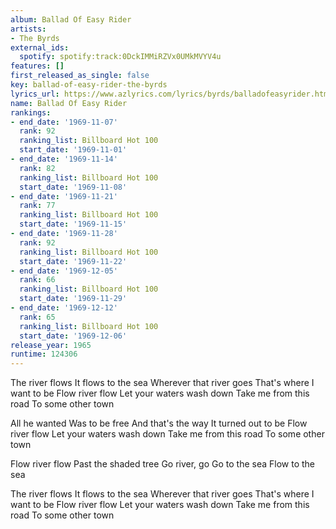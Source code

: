 ```yaml
---
album: Ballad Of Easy Rider
artists:
- The Byrds
external_ids:
  spotify: spotify:track:0DckIMMiRZVx0UMkMVYV4u
features: []
first_released_as_single: false
key: ballad-of-easy-rider-the-byrds
lyrics_url: https://www.azlyrics.com/lyrics/byrds/balladofeasyrider.html
name: Ballad Of Easy Rider
rankings:
- end_date: '1969-11-07'
  rank: 92
  ranking_list: Billboard Hot 100
  start_date: '1969-11-01'
- end_date: '1969-11-14'
  rank: 82
  ranking_list: Billboard Hot 100
  start_date: '1969-11-08'
- end_date: '1969-11-21'
  rank: 77
  ranking_list: Billboard Hot 100
  start_date: '1969-11-15'
- end_date: '1969-11-28'
  rank: 92
  ranking_list: Billboard Hot 100
  start_date: '1969-11-22'
- end_date: '1969-12-05'
  rank: 66
  ranking_list: Billboard Hot 100
  start_date: '1969-11-29'
- end_date: '1969-12-12'
  rank: 65
  ranking_list: Billboard Hot 100
  start_date: '1969-12-06'
release_year: 1965
runtime: 124306
---
```

The river flows
It flows to the sea
Wherever that river goes
That's where I want to be
Flow river flow
Let your waters wash down
Take me from this road
To some other town

All he wanted
Was to be free
And that's the way
It turned out to be
Flow river flow
Let your waters wash down
Take me from this road
To some other town

Flow river flow
Past the shaded tree
Go river, go
Go to the sea
Flow to the sea

The river flows
It flows to the sea
Wherever that river goes
That's where I want to be
Flow river flow
Let your waters wash down
Take me from this road
To some other town
